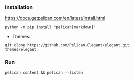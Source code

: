 ### Installation
https://docs.getpelican.com/en/latest/install.html
```
python -m pip install "pelican[markdown]"
```

- Themes:
```
git clone https://github.com/Pelican-Elegant/elegant.git themes/elegant
```

### Run
```
pelican content && pelican --listen
```